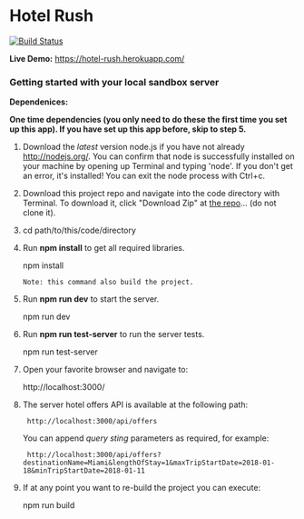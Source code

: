 
# Hotel Rush

[![Build Status](https://travis-ci.org/haydermabood/hotel-rush.svg?branch=master)](https://travis-ci.org/haydermabood/hotel-rush)

**Live Demo:** <https://hotel-rush.herokuapp.com/>

### Getting started with your local sandbox server

**Dependenices:**

**One time dependencies (you only need to do these the first time you set up this app). If you have set up this app before, skip to step 5.**

1) Download the *latest* version node.js if you have not already <http://nodejs.org/>. You can confirm that node is successfully installed on your machine by opening up Terminal and typing 'node'. If you don't get an error, it's installed! You can exit the node process with Ctrl+c.

2) Download this project repo and navigate into the code directory with Terminal. To download it, click "Download Zip" at [the repo](https://github.com/haydermabood/hotel-rush)... (do not clone it).

3) cd path/to/this/code/directory

4) Run **npm install** to get all required libraries.

	npm install

    ```Note: this command also build the project.``` 

5) Run **npm run dev** to start the server.

	npm run dev

6) Run **npm run test-server** to run the server tests.

	npm run test-server
	
7) Open your favorite browser and navigate to:

	http://localhost:3000/

8) The server hotel offers API is available at the following path:

        http://localhost:3000/api/offers
	
	You can append *query sting* parameters as required, for example:
	
	    http://localhost:3000/api/offers?destinationName=Miami&lengthOfStay=1&maxTripStartDate=2018-01-18&minTripStartDate=2018-01-11
	
9) If at any point you want to re-build the project you can execute:

	npm run build
